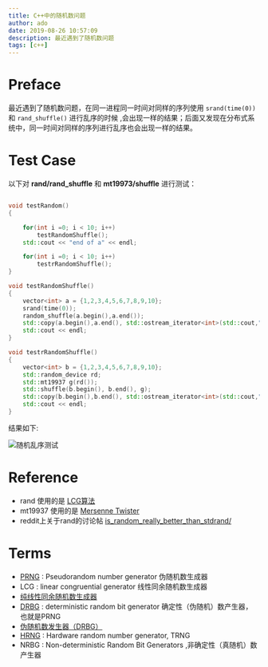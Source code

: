 ```yaml
---
title: C++中的随机数问题
author: ado
date: 2019-08-26 10:57:09
description: 最近遇到了随机数问题
tags: [c++]
---
```


# Preface

最近遇到了随机数问题，在同一进程同一时间对同样的序列使用 `srand(time(0))`  和 `rand_shuffle()` 进行乱序的时候 ,会出现一样的结果；后面又发现在分布式系统中，同一时间对同样的序列进行乱序也会出现一样的结果。

# Test Case

以下对 **rand/rand_shuffle** 和 **mt19973/shuffle** 进行测试：

```c++

void testRandom()
{

    for(int i =0; i < 10; i++)
        testRandomShuffle();
    std::cout << "end of a" << endl;

    for(int i =0; i < 10; i++)
        testrRandomShuffle();
}

void testRandomShuffle()
{
    vector<int> a = {1,2,3,4,5,6,7,8,9,10};
    srand(time(0));
    random_shuffle(a.begin(),a.end());
    std::copy(a.begin(),a.end(), std::ostream_iterator<int>(std::cout," "));
    std::cout << endl;
}

void testrRandomShuffle()
{
    vector<int> b = {1,2,3,4,5,6,7,8,9,10};
    std::random_device rd;
    std::mt19937 g(rd());
    std::shuffle(b.begin(), b.end(), g);
    std::copy(b.begin(),b.end(), std::ostream_iterator<int>(std::cout," "));
    std::cout << endl;
}
```

结果如下:

![随机乱序测试](./randtest.png)

# Reference

* rand 使用的是 [LCG算法](<https://en.wikipedia.org/wiki/Linear_congruential_generator>)
* mt19937 使用的是 [Mersenne Twister](<https://en.wikipedia.org/wiki/Mersenne_Twister>)
* reddit上关于rand的讨论帖 [is_random_really_better_than_stdrand/](<https://www.reddit.com/r/cpp/comments/9sb3rj/is_random_really_better_than_stdrand/>)

# Terms

* [PRNG](<https://en.wikipedia.org/wiki/Pseudorandom_number_generator>) : Pseudorandom number generator 伪随机数生成器
* LCG : linear congruential generator 线性同余随机数生成器 
*  [纯线性同余随机数生成器](https://www.cnblogs.com/xkfz007/archive/2012/03/27/2420154.html)
* [DRBG](<https://en.wikipedia.org/wiki/Pseudorandom_number_generator>) :  deterministic random bit generator 确定性（伪随机）数产生器， 也就是PRNG
* [伪随机数发生器（DRBG）](<https://blog.csdn.net/wenxiaohua_113/article/details/18145305>)
* [HRNG](<https://en.wikipedia.org/wiki/Hardware_random_number_generator>) : Hardware random number generator, TRNG
* NRBG : Non-deterministic Random Bit Generators ,非确定性（真随机）数产生器